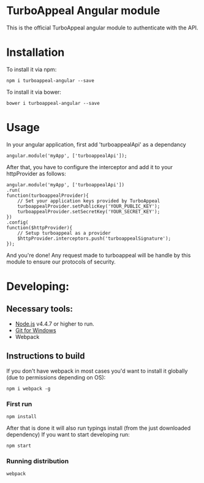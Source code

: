 # TurboAppeal Angular module

This is the official TurboAppeal angular module to authenticate with the API.

# Installation

To install it via npm:

```
npm i turboappeal-angular --save
```

To install it via bower:

```
bower i turboappeal-angular --save
```


# Usage

In your angular application, first add 'turboappealApi' as a dependancy

```
angular.module('myApp', ['turboappealApi']);
```

After that, you have to configure the interceptor and add it to your httpProvider as follows:

```
angular.module('myApp', ['turboappealApi'])
.run(
function(turboappealProvider){
	// Set your application keys provided by TurboAppeal
	turboappealProvider.setPublicKey('YOUR_PUBLIC_KEY');
	turboappealProvider.setSecretKey('YOUR_SECRET_KEY');
})
.config(
function($httpProvider){
	// Setup turboappeal as a provider
	$httpProvider.interceptors.push('turboappealSignature');
});
```
And you're done! Any request made to turboappeal will be handle by this module to ensure our protocols of security.

# Developing:

## Necessary tools:
 - [Node.js](https://nodejs.org/en/download/) v4.4.7 or higher to run.
 - [Git for Windows](https://git-scm.com/download/win)
 - Webpack

## Instructions to build

If you don't have webpack in most cases you'd want to install it globally (due to permissions depending on OS):

```
npm i webpack -g
```


### First run

```
npm install
```

After that is done it will also run typings install (from the just downloaded dependency) If you want to start developing run:

```
npm start
```

### Running distribution

```
webpack
```